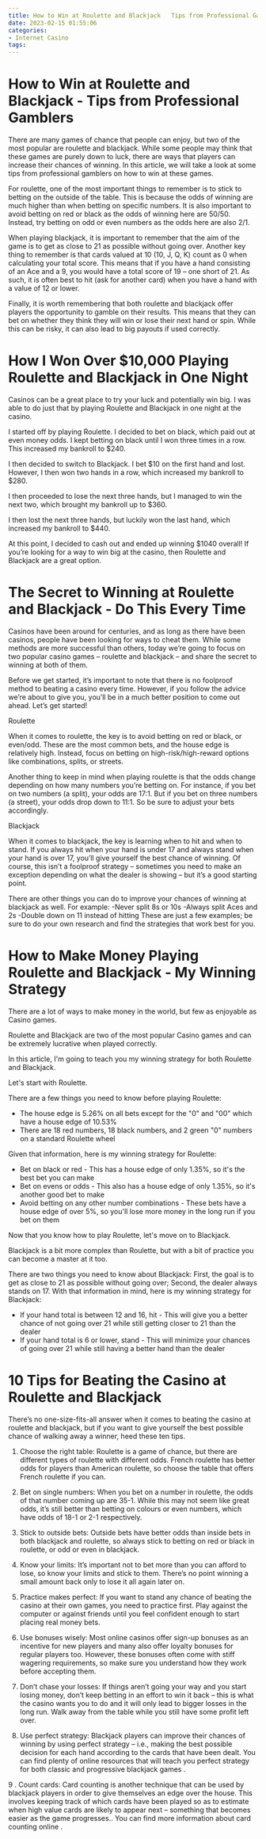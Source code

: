 ```yaml
---
title: How to Win at Roulette and Blackjack   Tips from Professional Gamblers 
date: 2023-02-15 01:55:06
categories:
- Internet Casino
tags:
---
```



#  How to Win at Roulette and Blackjack - Tips from Professional Gamblers 

There are many games of chance that people can enjoy, but two of the most popular are roulette and blackjack. While some people may think that these games are purely down to luck, there are ways that players can increase their chances of winning. In this article, we will take a look at some tips from professional gamblers on how to win at these games.

For roulette, one of the most important things to remember is to stick to betting on the outside of the table. This is because the odds of winning are much higher than when betting on specific numbers. It is also important to avoid betting on red or black as the odds of winning here are 50/50. Instead, try betting on odd or even numbers as the odds here are also 2/1.

When playing blackjack, it is important to remember that the aim of the game is to get as close to 21 as possible without going over. Another key thing to remember is that cards valued at 10 (10, J, Q, K) count as 0 when calculating your total score. This means that if you have a hand consisting of an Ace and a 9, you would have a total score of 19 – one short of 21. As such, it is often best to hit (ask for another card) when you have a hand with a value of 12 or lower.

Finally, it is worth remembering that both roulette and blackjack offer players the opportunity to gamble on their results. This means that they can bet on whether they think they will win or lose their next hand or spin. While this can be risky, it can also lead to big payouts if used correctly.

#  How I Won Over $10,000 Playing Roulette and Blackjack in One Night 

Casinos can be a great place to try your luck and potentially win big. I was able to do just that by playing Roulette and Blackjack in one night at the casino.

I started off by playing Roulette. I decided to bet on black, which paid out at even money odds. I kept betting on black until I won three times in a row. This increased my bankroll to $240.

I then decided to switch to Blackjack. I bet $10 on the first hand and lost. However, I then won two hands in a row, which increased my bankroll to $280.

I then proceeded to lose the next three hands, but I managed to win the next two, which brought my bankroll up to $360.

I then lost the next three hands, but luckily won the last hand, which increased my bankroll to $440.

At this point, I decided to cash out and ended up winning $1040 overall! If you’re looking for a way to win big at the casino, then Roulette and Blackjack are a great option.

#  The Secret to Winning at Roulette and Blackjack - Do This Every Time 

Casinos have been around for centuries, and as long as there have been casinos, people have been looking for ways to cheat them. While some methods are more successful than others, today we’re going to focus on two popular casino games – roulette and blackjack – and share the secret to winning at both of them.

Before we get started, it’s important to note that there is no foolproof method to beating a casino every time. However, if you follow the advice we’re about to give you, you’ll be in a much better position to come out ahead. Let’s get started!

Roulette

When it comes to roulette, the key is to avoid betting on red or black, or even/odd. These are the most common bets, and the house edge is relatively high. Instead, focus on betting on high-risk/high-reward options like combinations, splits, or streets.

Another thing to keep in mind when playing roulette is that the odds change depending on how many numbers you’re betting on. For instance, if you bet on two numbers (a split), your odds are 17:1. But if you bet on three numbers (a street), your odds drop down to 11:1. So be sure to adjust your bets accordingly.

Blackjack

When it comes to blackjack, the key is learning when to hit and when to stand. If you always hit when your hand is under 17 and always stand when your hand is over 17, you’ll give yourself the best chance of winning. Of course, this isn’t a foolproof strategy – sometimes you need to make an exception depending on what the dealer is showing – but it’s a good starting point.

There are other things you can do to improve your chances of winning at blackjack as well. For example: 
-Never split 8s or 10s 
-Always split Aces and 2s 
-Double down on 11 instead of hitting 
These are just a few examples; be sure to do your own research and find the strategies that work best for you.

#  How to Make Money Playing Roulette and Blackjack - My Winning Strategy 

There are a lot of ways to make money in the world, but few as enjoyable as Casino games. 

Roulette and Blackjack are two of the most popular Casino games and can be extremely lucrative when played correctly. 

In this article, I'm going to teach you my winning strategy for both Roulette and Blackjack. 

Let's start with Roulette. 

There are a few things you need to know before playing Roulette: 
- The house edge is 5.26% on all bets except for the "0" and "00" which have a house edge of 10.53% 
- There are 18 red numbers, 18 black numbers, and 2 green "0" numbers on a standard Roulette wheel 

Given that information, here is my winning strategy for Roulette: 
- Bet on black or red - This has a house edge of only 1.35%, so it's the best bet you can make 
- Bet on evens or odds - This also has a house edge of only 1.35%, so it's another good bet to make 
- Avoid betting on any other number combinations - These bets have a house edge of over 5%, so you'll lose more money in the long run if you bet on them 

Now that you know how to play Roulette, let's move on to Blackjack. 

Blackjack is a bit more complex than Roulette, but with a bit of practice you can become a master at it too. 

There are two things you need to know about Blackjack: First, the goal is to get as close to 21 as possible without going over; Second, the dealer always stands on 17. With that information in mind, here is my winning strategy for Blackjack: 
- If your hand total is between 12 and 16, hit - This will give you a better chance of not going over 21 while still getting closer to 21 than the dealer 
- If your hand total is 6 or lower, stand - This will minimize your chances of going over 21 while still having a better hand than the dealer

#  10 Tips for Beating the Casino at Roulette and Blackjack

There’s no one-size-fits-all answer when it comes to beating the casino at roulette and blackjack, but if you want to give yourself the best possible chance of walking away a winner, heed these ten tips.

1. Choose the right table: Roulette is a game of chance, but there are different types of roulette with different odds. French roulette has better odds for players than American roulette, so choose the table that offers French roulette if you can.

2. Bet on single numbers: When you bet on a number in roulette, the odds of that number coming up are 35-1. While this may not seem like great odds, it’s still better than betting on colours or even numbers, which have odds of 18-1 or 2-1 respectively.

3. Stick to outside bets: Outside bets have better odds than inside bets in both blackjack and roulette, so always stick to betting on red or black in roulette, or odd or even in blackjack.

4. Know your limits: It’s important not to bet more than you can afford to lose, so know your limits and stick to them. There’s no point winning a small amount back only to lose it all again later on.

5. Practice makes perfect: If you want to stand any chance of beating the casino at their own games, you need to practice first. Play against the computer or against friends until you feel confident enough to start placing real money bets.

6. Use bonuses wisely: Most online casinos offer sign-up bonuses as an incentive for new players and many also offer loyalty bonuses for regular players too. However, these bonuses often come with stiff wagering requirements, so make sure you understand how they work before accepting them.

7. Don’t chase your losses: If things aren’t going your way and you start losing money, don’t keep betting in an effort to win it back – this is what the casino wants you to do and it will only lead to bigger losses in the long run. Walk away from the table while you still have some profit left over.

8. Use perfect strategy: Blackjack players can improve their chances of winning by using perfect strategy – i.e., making the best possible decision for each hand according to the cards that have been dealt. You can find plenty of online resources that will teach you perfect strategy for both classic and progressive blackjack games .

9 . Count cards: Card counting is another technique that can be used by blackjack players in order to give themselves an edge over the house. This involves keeping track of which cards have been played so as to estimate when high value cards are likely to appear next – something that becomes easier as the game progresses.. You can find more information about card counting online .